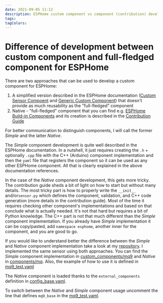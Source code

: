 ```yaml
---
date: 2021-09-05 11:12
description: ESPHome custom component vs component (contribution) development
tags: 
tagColors: 
---
```

# Difference of development between custom component and full-fledged component for ESPHome

There are two approaches that can be used to develop a custom component for ESPHome:
1. A simplified version described in the ESPHome documentation ([Custom Sensor Compoent](https://esphome.io/components/sensor/custom.html) and [Generic Custom Component](https://esphome.io/custom/custom_component.html)) that doesn't provide as much reusability as the "full-fledged" component 
2. Native - "full-fledged" component that you can find e.g. [ESPHome Build-in Components](https://github.com/esphome/esphome/tree/dev/esphome/components) and its creation is described in the [Contribution Guide](https://esphome.io/guides/contributing.html)

For better communication to distinguish components, I will call the former _Simple_ and the latter  _Native_.

The _Simple_ component development is quite well described in the ESPHome documentation. In a nutshell, it just requires creating the `.h` + optionally `.cpp` file with the C++ (Arduino) component implementation and then the `yaml` file that registers the component so it can be used as any other ESPHome component. All that is clearly explained in the above documentation references.

In the case of the _Native_ component development, this gets more tricky. The contribution guide sheds a bit of light on how to start but without many details. The most tricky part is how to properly write the `__init__` and/or`sensor.py` which defines the component, validation, and C++ code generation (more details in the contribution guide). Most of the time it requires checking other component's implementations and based on that conclude what is actually needed. It's not that hard but requires a bit of Python knowledge. The C++ part is not that much different than the _Simple_ component implementation. If you already have _Simple_ implementation it can be copy/pasted, add `namespace esphome`, another inner for the component, and you are good to go.

If you would like to understand better the difference between the _Simple_ and _Native_ component implementation take a look at my [repository](https://github.com/nonameplum/esphome_devices). I implemented the same sensor using both approaches. You can find the _Simple_ component implementation in [custom_components/mq9](https://github.com/nonameplum/esphome_devices/tree/main/custom_components/mq9) and _Native_ in [components/mq](https://github.com/nonameplum/esphome_devices/tree/main/components/mq). Also, the example of how to use it is defined in [mq9_test.yaml](https://github.com/nonameplum/esphome_devices/blob/main/mq9_test.yaml)

The _Native_ component is loaded thanks to the `external_components` definition in [config_base.yaml](https://github.com/nonameplum/esphome_devices/blob/main/common/config_base.yaml).

To switch between the _Native_ and _Simple_ component usage uncomment the line that defines `mq9_base` in the [mq9_test.yaml](https://github.com/nonameplum/esphome_devices/blob/41d024326db55ef2ee7b357bd58dabdbc18f53c1/mq9_test.yaml#L18).